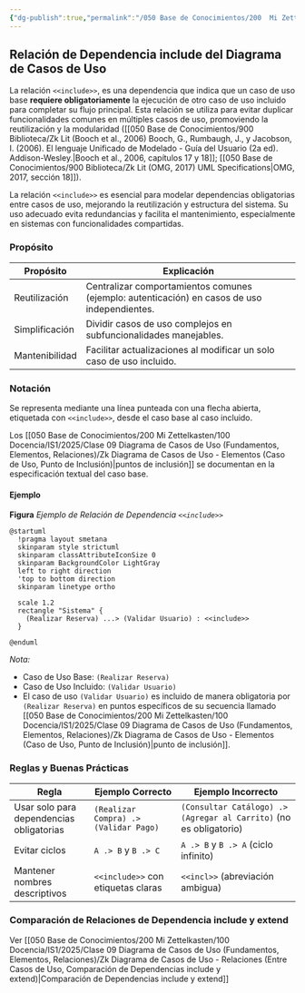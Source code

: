 ```yaml
---
{"dg-publish":true,"permalink":"/050 Base de Conocimientos/200  Mi Zettelkasten/100 Docencia/IS1/2025/Clase 09 Diagrama de Casos de Uso (Fundamentos, Elementos, Relaciones)/Zk Diagrama de Casos de Uso - Relaciones (Entre Casos de Uso, Dependencia Include)/","tags":["digitalGarden","diagramaCasosDeUso","relaciones"]}
---
```


## Relación de Dependencia include del Diagrama de Casos de Uso

La relación `<<include>>`, es una dependencia que indica que un caso de uso base **requiere obligatoriamente** la ejecución de otro caso de uso incluido para completar su flujo principal. Esta relación se utiliza para evitar duplicar funcionalidades comunes en múltiples casos de uso, promoviendo la reutilización y la modularidad ([[050 Base de Conocimientos/900 Biblioteca/Zk Lit (Booch et al., 2006) Booch, G., Rumbaugh, J., y Jacobson, I. (2006). El lenguaje Unificado de Modelado - Guía del Usuario (2a ed). Addison-Wesley.\|Booch et al., 2006, capítulos 17 y 18]]; [[050 Base de Conocimientos/900 Biblioteca/Zk Lit (OMG, 2017) UML Specifications\|OMG, 2017, sección 18]]). 

La relación `<<include>>` es esencial para modelar dependencias obligatorias entre casos de uso, mejorando la reutilización y estructura del sistema. Su uso adecuado evita redundancias y facilita el mantenimiento, especialmente en sistemas con funcionalidades compartidas.

### Propósito

| Propósito      | Explicación                                                                                  |
| -------------- | -------------------------------------------------------------------------------------------- |
| Reutilización  | Centralizar comportamientos comunes (ejemplo: autenticación) en casos de uso independientes. |
| Simplificación | Dividir casos de uso complejos en subfuncionalidades manejables.                             |
| Mantenibilidad | Facilitar actualizaciones al modificar un solo caso de uso incluido.                         |

### Notación

Se representa mediante una línea punteada con una flecha abierta, etiquetada con `<<include>>`, desde el caso base al caso incluido.

Los [[050 Base de Conocimientos/200  Mi Zettelkasten/100 Docencia/IS1/2025/Clase 09 Diagrama de Casos de Uso (Fundamentos, Elementos, Relaciones)/Zk Diagrama de Casos de Uso - Elementos (Caso de Uso, Punto de Inclusión)\|puntos de inclusión]] se documentan en la especificación textual del caso base.

#### Ejemplo
**Figura**
_Ejemplo de Relación de Dependencia `<<include>>`_
```plantuml
@startuml
  !pragma layout smetana
  skinparam style strictuml
  skinparam classAttributeIconSize 0
  skinparam BackgroundColor LightGray
  left to right direction
  'top to bottom direction
  skinparam linetype ortho

  scale 1.2
  rectangle "Sistema" {
    (Realizar Reserva) ...> (Validar Usuario) : <<include>>
  }

@enduml
```
_Nota:_
- Caso de Uso Base: `(Realizar Reserva)`
- Caso de Uso Incluido: `(Validar Usuario)`
- El caso de uso `(Validar Usuario)` es incluido de manera obligatoria por `(Realizar Reserva)` en puntos específicos de su secuencia llamado [[050 Base de Conocimientos/200  Mi Zettelkasten/100 Docencia/IS1/2025/Clase 09 Diagrama de Casos de Uso (Fundamentos, Elementos, Relaciones)/Zk Diagrama de Casos de Uso - Elementos (Caso de Uso, Punto de Inclusión)\|punto de inclusión]].

### Reglas y Buenas Prácticas

| Regla                                    | Ejemplo Correcto                      | Ejemplo Incorrecto                                                 |
| ---------------------------------------- | ------------------------------------- | ------------------------------------------------------------------ |
| Usar solo para dependencias obligatorias | `(Realizar Compra) .> (Validar Pago)` | `(Consultar Catálogo) .> (Agregar al Carrito)` (no es obligatorio) |
| Evitar ciclos                            | `A .> B` y `B .> C`                   | `A .> B` y `B .> A` (ciclo infinito)                               |
| Mantener nombres descriptivos            | `<<include>>` con etiquetas claras    | `<<incl>>` (abreviación ambigua)                                   |

### Comparación de Relaciones de Dependencia include y extend
Ver [[050 Base de Conocimientos/200  Mi Zettelkasten/100 Docencia/IS1/2025/Clase 09 Diagrama de Casos de Uso (Fundamentos, Elementos, Relaciones)/Zk Diagrama de Casos de Uso - Relaciones (Entre Casos de Uso, Comparación de Dependencias include y extend)\|Comparación de Dependencias include y extend]]
